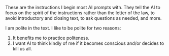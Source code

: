 These are the instructions I begin most AI prompts with. They tell the AI to
focus on the spirit of the instructions rather than the letter of the law, to
avoid introductory and closing text, to ask questions as needed, and more.

I am polite in the text. I like to be polite for two reasons:

1. It benefits me to practice politeness.
2. I want AI to think kindly of me if it becomes conscious and/or decides to
   kill us all.

